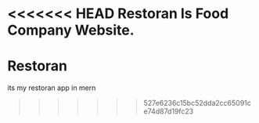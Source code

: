 <<<<<<< HEAD
Restoran 
Is Food Company Website.
=======
# Restoran
its my restoran app in mern 
>>>>>>> 527e6236c15bc52dda2cc65091ce74d87d19fc23
